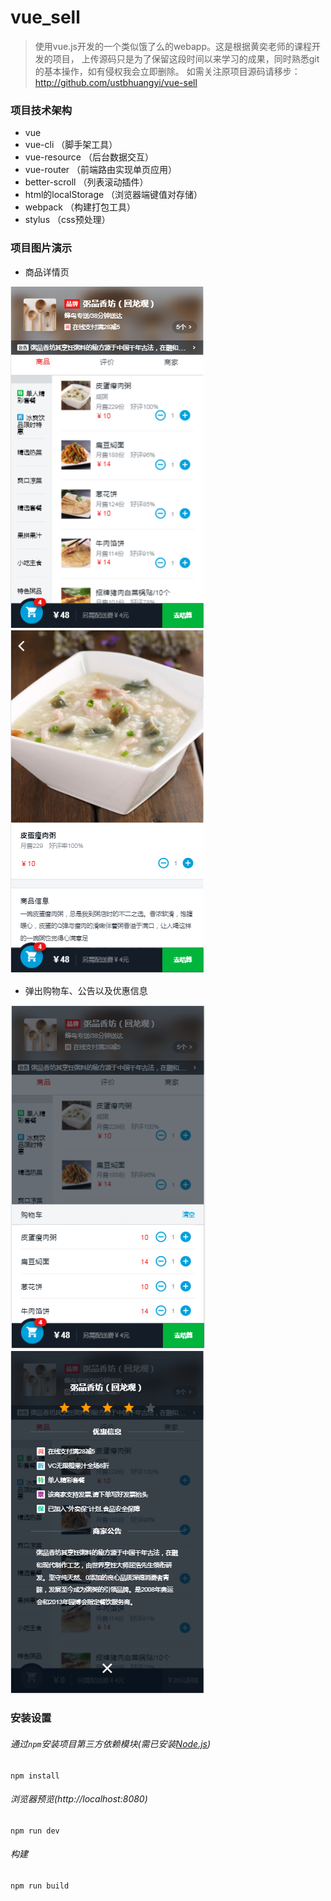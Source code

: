 # vue_sell

> 使用vue.js开发的一个类似饿了么的webapp。这是根据黄奕老师的课程开发的项目，
上传源码只是为了保留这段时间以来学习的成果，同时熟悉git的基本操作，如有侵权我会立即删除。
如需关注原项目源码请移步：http://github.com/ustbhuangyi/vue-sell

### 项目技术架构

* vue
* vue-cli               （脚手架工具）
* vue-resource          （后台数据交互）
* vue-router		    （前端路由实现单页应用）
* better-scroll		    （列表滚动插件）
* html的localStorage    （浏览器端键值对存储）
* webpack               （构建打包工具）
* stylus                （css预处理）

### 项目图片演示

* 商品详情页

![Image text](https://raw.githubusercontent.com/graphicsd/vue_sell/master/img-forder/1.png )
![Image text](https://raw.githubusercontent.com/graphicsd/vue_sell/master/img-forder/2.png )

* 弹出购物车、公告以及优惠信息

![Image text](https://raw.githubusercontent.com/graphicsd/vue_sell/master/img-forder/3.png )
![Image text](https://raw.githubusercontent.com/graphicsd/vue_sell/master/img-forder/4.png )

### 安装设置

###### 通过`npm`安装项目第三方依赖模块(需已安装[Node.js](https://nodejs.org/))
``` 
npm install
``` 
###### 浏览器预览(http://localhost:8080)
``` 
npm run dev
```
###### 构建
``` 
npm run build
```

